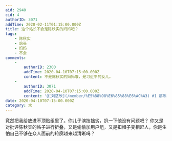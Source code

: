 ```yaml
---
aid: 2940
cid: 4
authorID: 3071
addTime: 2020-02-11T01:15:00.000Z
title: 这个站长不会是陈秋实的妈妈吧？
tags:
    - 陈秋实
    - 站长
    - 妈妈
    - 不会
comments:
    -
        authorID: 2300
        addTime: 2020-04-10T07:15:00.000Z
        content: 不是陈秋实的妈妈哦，是习近平的女儿。
    -
        authorID: 3071
        addTime: 2020-04-10T07:15:00.000Z
        content: '@[刘慈欣](/member/%E5%88%98%E6%85%88%E6%AC%A3) #1 那陈秋实是应该叫习秋实才对啊。。'
date: 2020-04-10T07:15:00.000Z
category: 水
---
```


竟然把我给放进不顶贴组里了。你儿子演技拙劣，扒一下他没有问题吧？ 你又是对批评陈秋实的帖子进行折叠，又是偷偷加用户组，又是扣帽子变相赶人，你是生怕自己不够在众人面前的轮廓越来越清晰吗？
